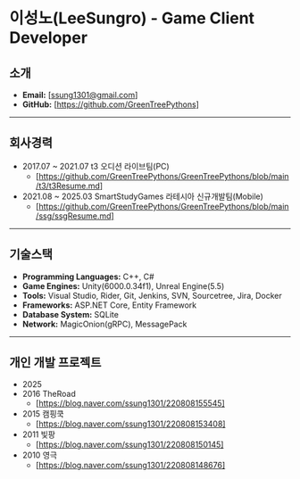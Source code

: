 # 이성노(LeeSungro) - Game Client Developer

## 소개
- **Email:** [ssung1301@gmail.com]
- **GitHub:** [https://github.com/GreenTreePythons]
---
## 회사경력
- 2017.07 ~ 2021.07 t3 오디션 라이브팀(PC)
  - [https://github.com/GreenTreePythons/GreenTreePythons/blob/main/t3/t3Resume.md]
- 2021.08 ~ 2025.03 SmartStudyGames 라테시아 신규개발팀(Mobile)
  - [https://github.com/GreenTreePythons/GreenTreePythons/blob/main/ssg/ssgResume.md]
---
## 기술스택
- **Programming Languages:** C++, C#
- **Game Engines:** Unity(6000.0.34f1), Unreal Engine(5.5)
- **Tools:** Visual Studio, Rider, Git, Jenkins, SVN, Sourcetree, Jira, Docker
- **Frameworks:** ASP.NET Core, Entity Framework
- **Database System:** SQLite
- **Network:** MagicOnion(gRPC), MessagePack
---
## 개인 개발 프로젝트
  - 2025
  - 2016 TheRoad
      - [https://blog.naver.com/ssung1301/220808155545]
  - 2015 캠핑쿡
      - [https://blog.naver.com/ssung1301/220808153408]
  - 2011 빛팡
      - [https://blog.naver.com/ssung1301/220808150145]
  - 2010 영극
      - [https://blog.naver.com/ssung1301/220808148676]
